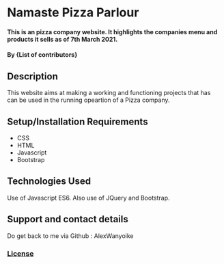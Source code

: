 # Namaste Pizza Parlour
#### This is an pizza company website. It highlights the companies menu and products it sells as of 7th March 2021.
#### By **{List of contributors}**
## Description
This website aims at making a working and functioning projects that has can be used in the running opeartion of a Pizza company.
## Setup/Installation Requirements
* CSS
* HTML
* Javascript 
* Bootstrap

## Technologies Used
Use of Javascript ES6. Also use of JQuery and Bootstrap.
## Support and contact details
Do get back to me via Github : AlexWanyoike
### [License](/home/alex/Documents/pizzaproject/LICENSE)

 
  